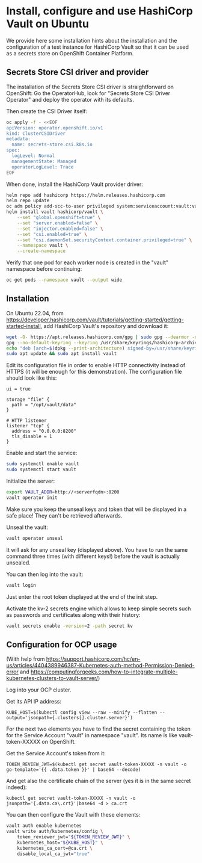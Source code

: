 # Install, configure and use HashiCorp Vault on Ubuntu

We provide here some installation hints about the installation and the configuration of a test instance for HashiCorp Vault so that it can be used as a secrets store on OpenShift Container Platform.

## Secrets Store CSI driver and provider

The installation of the Secrets Store CSI driver is straightforward on OpenShift: Go the OperatorHub, look for "Secrets Store CSI Driver Operator" and deploy the operator with its defaults.

Then create the CSI Driver itself:

```bash
oc apply -f - <<EOF
apiVersion: operator.openshift.io/v1
kind: ClusterCSIDriver
metadata:
  name: secrets-store.csi.k8s.io
spec:
  logLevel: Normal
  managementState: Managed
  operatorLogLevel: Trace
EOF
```

When done, install the HashiCorp Vault provider driver:

```bash
helm repo add hashicorp https://helm.releases.hashicorp.com
helm repo update
oc adm policy add-scc-to-user privileged system:serviceaccount:vault:vault-csi-provider
helm install vault hashicorp/vault \
    --set "global.openshift=true" \
    --set "server.enabled=false" \
    --set "injector.enabled=false" \
    --set "csi.enabled=true" \
    --set "csi.daemonSet.securityContext.container.privileged=true" \
    --namespace vault \
    --create-namespace
```

Verify that one pod for each worker node is created in the "vault" namespace before continuing:

```bash
oc get pods --namespace vault --output wide
```

## Installation

On Ubuntu 22.04, from https://developer.hashicorp.com/vault/tutorials/getting-started/getting-started-install, add HashiCorp Vault's repository and download it:

```bash
wget -O- https://apt.releases.hashicorp.com/gpg | sudo gpg --dearmor -o /usr/share/keyrings/hashicorp-archive-keyring.gpg
gpg --no-default-keyring --keyring /usr/share/keyrings/hashicorp-archive-keyring.gpg --fingerprint
echo "deb [arch=$(dpkg --print-architecture) signed-by=/usr/share/keyrings/hashicorp-archive-keyring.gpg] https://apt.releases.hashicorp.com $(lsb_release -cs) main" | sudo tee /etc/apt/sources.list.d/hashicorp.list
sudo apt update && sudo apt install vault
```

Edit its configuration file in order to enable HTTP connectivity instead of HTTPS (it will be enough for this demonstration). The configuration file should look like this:

```
ui = true

storage "file" {
  path = "/opt/vault/data"
}

# HTTP listener
listener "tcp" {
  address = "0.0.0.0:8200"
  tls_disable = 1
}
```

Enable and start the service:

```bash
sudo systemctl enable vault
sudo systemctl start vault
```

Initialize the server:

```bash
export VAULT_ADDR=http://<serverfqdn>:8200
vault operator init
```

Make sure you keep the unseal keys and token that will be displayed in a safe place! They can't be retrieved afterwards.

Unseal the vault:

```bash
vault operator unseal
```

It will ask for any unseal key (displayed above). You have to run the same command three times (with different keys!) before the vault is actually unsealed.

You can then log into the vault:

```bash
vault login
```

Just enter the root token displayed at the end of the init step.

Activate the kv-2 secrets engine which allows to keep simple secrets such as passwords and certificates along with their history:

```bash
vault secrets enable -version=2 -path secret kv
```

## Configuration for OCP usage

(With help from https://support.hashicorp.com/hc/en-us/articles/4404389946387-Kubernetes-auth-method-Permission-Denied-error and https://computingforgeeks.com/how-to-integrate-multiple-kubernetes-clusters-to-vault-server/)

Log into your OCP cluster.

Get its API IP address:

    KUBE_HOST=$(kubectl config view --raw --minify --flatten --output='jsonpath={.clusters[].cluster.server}')

For the next two elements you have to find the secret containing the token for the Service Account "vault" in namespace "vault". Its name is like vault-token-XXXXX on OpenShift.

Get the Service Account's token from it:

    TOKEN_REVIEW_JWT=$(kubectl get secret vault-token-XXXXX -n vault -o go-template='{{ .data.token }}' | base64 --decode)

And get also the certificate chain of the server (yes it is in the same secret indeed):

    kubectl get secret vault-token-XXXXX -n vault -o jsonpath='{.data.ca\.crt}'|base64 -d > ca.crt

You can then configure the Vault with these elements:

```bash
vault auth enable kubernetes
vault write auth/kubernetes/config \
    token_reviewer_jwt="${TOKEN_REVIEW_JWT}" \
    kubernetes_host="${KUBE_HOST}" \
    kubernetes_ca_cert=@ca.crt \
    disable_local_ca_jwt="true"
```
